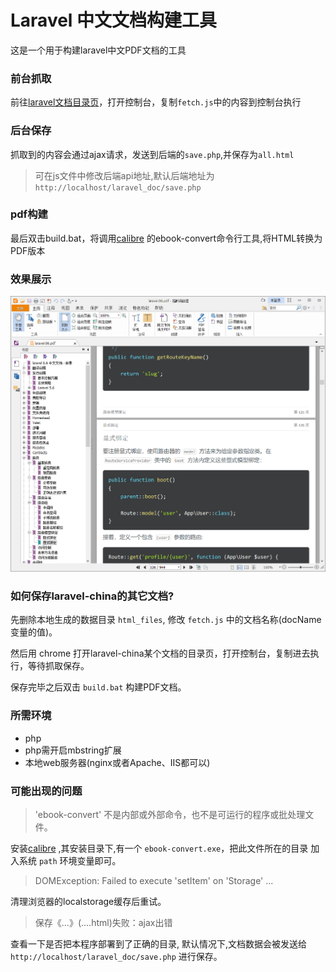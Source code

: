# Laravel 中文文档构建工具

这是一个用于构建laravel中文PDF文档的工具

### 前台抓取

前往[laravel文档目录页](https://laravel-china.org/docs/laravel/5.6)，打开控制台，复制`fetch.js`中的内容到控制台执行

### 后台保存

抓取到的内容会通过ajax请求，发送到后端的`save.php`,并保存为`all.html`

> 可在js文件中修改后端api地址,默认后端地址为 `http://localhost/laravel_doc/save.php`

### pdf构建

最后双击build.bat，将调用[calibre](https://calibre-ebook.com/download) 的ebook-convert命令行工具,将HTML转换为PDF版本

### 效果展示

![demo](images/demo.png?v=2333)

### 如何保存laravel-china的其它文档?

先删除本地生成的数据目录 `html_files`, 修改 `fetch.js` 中的文档名称(docName变量的值)。

然后用 chrome 打开laravel-china某个文档的目录页，打开控制台，复制进去执行，等待抓取保存。

保存完毕之后双击 `build.bat` 构建PDF文档。

### 所需环境

- php
- php需开启mbstring扩展
- 本地web服务器(nginx或者Apache、IIS都可以)

### 可能出现的问题
   
>'ebook-convert' 不是内部或外部命令，也不是可运行的程序或批处理文件。

安装[calibre](https://calibre-ebook.com/download) ,其安装目录下,有一个 `ebook-convert.exe`，把此文件所在的目录
加入系统 `path` 环境变量即可。

>DOMException: Failed to execute 'setItem' on 'Storage' ...

清理浏览器的localstorage缓存后重试。

>保存《...》(....html)失败：ajax出错

查看一下是否把本程序部署到了正确的目录, 默认情况下,文档数据会被发送给 `http://localhost/laravel_doc/save.php` 进行保存。
